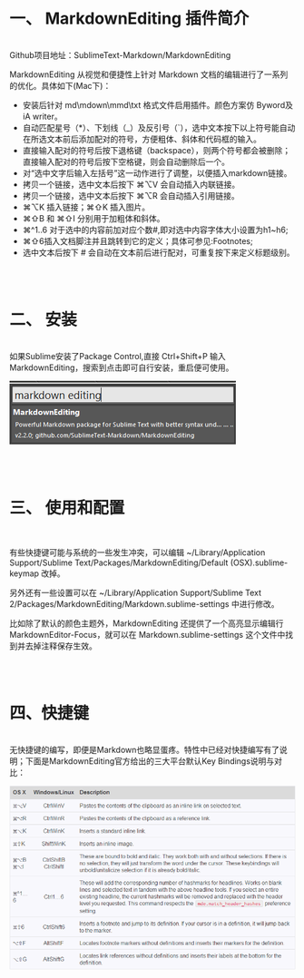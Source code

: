 # 一、 MarkdownEditing 插件简介
<br/>
Github项目地址：SublimeText-Markdown/MarkdownEditing

MarkdownEditing 从视觉和便捷性上针对 Markdown 文档的编辑进行了一系列的优化。具体如下(Mac下)：

+ 安装后针对 md\mdown\mmd\txt 格式文件启用插件。颜色方案仿 Byword及iA writer。
+ 自动匹配星号（*）、下划线（_）及反引号（`），选中文本按下以上符号能自动在所选文本前后添加配对的符号，方便粗体、斜体和代码框的输入。
+ 直接输入配对的符号后按下退格键（backspace），则两个符号都会被删除；直接输入配对的符号后按下空格键，则会自动删除后一个。
+ 对“选中文字后输入左括号”这一动作进行了调整，以便插入markdown链接。
+ 拷贝一个链接，选中文本后按下 ⌘⌥V 会自动插入内联链接。
+ 拷贝一个链接，选中文本后按下 ⌘⌥R 会自动插入引用链接。
+ ⌘⌥K 插入链接；⌘⇧K 插入图片。
+ ⌘⇧B 和 ⌘⇧I 分别用于加粗体和斜体。
+ ⌘^1..6 对于选中的内容前加对应个数#,即对选中内容字体大小设置为h1~h6;
+ ⌘⇧6插入文档脚注并且跳转到它的定义；具体可参见:Footnotes;
+ 选中文本后按下 # 会自动在文本前后进行配对，可重复按下来定义标题级别。

<br/>
<br/>


# 二、 安装
<br/>
如果Sublime安装了Package Control,直接 Ctrl+Shift+P 输入MarkdownEditing，搜索到点击即可自行安装，重启便可使用。

![安装MarkdownEditing](image/17.png)


<br/>
<br/>


# 三、 使用和配置
<br/>

有些快捷键可能与系统的一些发生冲突，可以编辑 ~/Library/Application Support/Sublime Text/Packages/MarkdownEditing/Default (OSX).sublime-keymap 改掉。

另外还有一些设置可以在 ~/Library/Application Support/Sublime Text 2/Packages/MarkdownEditing/Markdown.sublime-settings 中进行修改。

比如除了默认的颜色主题外，MarkdownEditing 还提供了一个高亮显示编辑行 MarkdownEditor-Focus，就可以在 Markdown.sublime-settings 这个文件中找到并去掉注释保存生效。


<br/>
<br/>

# 四、快捷键
<br/>
无快捷键的编写，即便是Markdown也略显蛋疼。特性中已经对快捷编写有了说明；下面是MarkdownEditing官方给出的三大平台默认Key Bindings说明与对比：

![快捷键](image/18.png)



